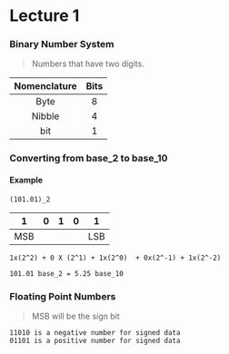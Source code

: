 # Lecture 1

### Binary Number System

> Numbers that have two digits. 

 | Nomenclature  | Bits   |
 |  :-----:      | :---:  |
 | Byte          | 8      |
 | Nibble        | 4      |
 | bit           | 1      |


### Converting from base_2 to base_10


#### Example
```
(101.01)_2

```
|  1   |   0   |   1   |   0  |   1  |
| :---:| :---: | :---: | :---:| :---:|
| MSB  |       |       |      |  LSB |

 
```
1x(2^2) + 0 X (2^1) + 1x(2^0)  + 0x(2^-1) + 1x(2^-2)

101.01 base_2 = 5.25 base_10
```


### Floating Point Numbers

> MSB will be the sign bit
```
11010 is a negative number for signed data
01101 is a positive number for signed data
```


